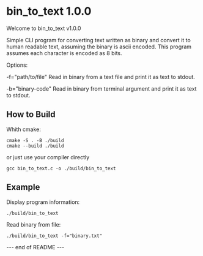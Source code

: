 bin_to_text 1.0.0
===============
Welcome to bin_to_text v1.0.0

Simple CLI program for converting text written as binary and convert it to human readable text, assuming the binary is ascii encoded.
This program assumes each character is encoded as 8 bits.

Options:

  -f="path/to/file"    Read in binary from a text file and print it as text to stdout.
  
  -b="binary-code"     Read in binary from terminal argument and print it as text to stdout.

How to Build
------------
Whith cmake:
```
cmake -S . -B ./build
cmake --build ./build
```
or just use your compiler directly
```
gcc bin_to_text.c -o ./build/bin_to_text
```

Example
-------
Display program information:
```
./build/bin_to_text
```
Read binary from file:
```
./build/bin_to_text -f="binary.txt"
```
--- end of README ---
